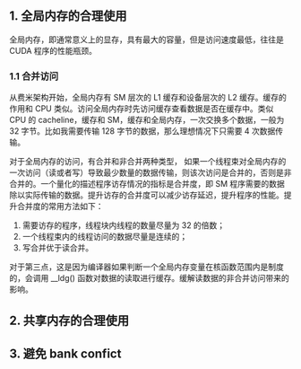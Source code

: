 ## 1. 全局内存的合理使用

全局内存，即通常意义上的显存，具有最大的容量，但是访问速度最低，往往是 CUDA 程序的性能瓶颈。

### 1.1 合并访问

从费米架构开始，全局内存有 SM 层次的 L1 缓存和设备层次的 L2 缓存。缓存的作用和 CPU 类似。访问全局内存时先访问缓存查看数据是否在缓存中。类似 CPU 的 cacheline，缓存和 SM，缓存和全局内存，一次交换多个数据，一般为 32 字节。比如我需要传输 128 字节的数据，那么理想情况下只需要 4 次数据传输。

对于全局内存的访问，有合并和非合并两种类型， 如果一个线程束对全局内存的一次访问（读或者写）导致最少数量的数据传输，则该次访问是合并的，否则是非合并的。一个量化的描述程序访存情况的指标是合并度，即 SM 程序需要的数据除以实际传输的数据。提升访存的合并度可以减少访存延迟，提升程序的性能。提升合并度的常用方法如下：

1. 需要访存的程序，线程块内线程的数量尽量为 32 的倍数；
2. 一个线程束内的线程访问的数据尽量是连续的；
3. 写合并优于读合并。

对于第三点，这是因为编译器如果判断一个全局内存变量在核函数范围内是制度的，会调用 __ldg() 函数对数据的读取进行缓存。缓解读数据的非合并访问带来的影响。


## 2. 共享内存的合理使用

## 3. 避免 bank confict 